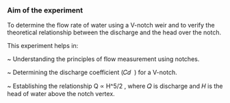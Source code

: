 ### Aim of the experiment
To determine the flow rate of water using a V-notch weir and to verify the theoretical relationship between the discharge and the head over the notch.

This experiment helps in:

~ Understanding the principles of flow measurement using notches.

~ Determining the discharge coefficient (𝐶𝑑
​
 ) for a V-notch.

~ Establishing the relationship 
Q ∝ H^5/2
 , where 
𝑄
is discharge and 
𝐻
is the head of water above the notch vertex.
